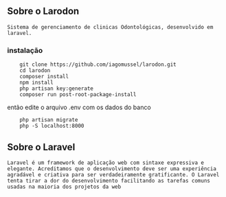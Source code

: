 ## Sobre o Larodon
    Sistema de gerenciamento de clinicas Odontológicas, desenvolvido em laravel.


### instalação

```shell
    git clone https://github.com/iagomussel/larodon.git
    cd larodon  
    composer install
    npm install
    php artisan key:generate
    composer run post-root-package-install
```
então edite o arquivo .env com os dados do banco

```shell
    php artisan migrate
    php -S localhost:8000
```

## Sobre o Laravel

    Laravel é um framework de aplicação web com sintaxe expressiva e elegante. Acreditamos que o desenvolvimento deve ser uma experiência agradável e criativa para ser verdadeiramente gratificante. O Laravel tenta tirar a dor do desenvolvimento facilitando as tarefas comuns usadas na maioria dos projetos da web

##

